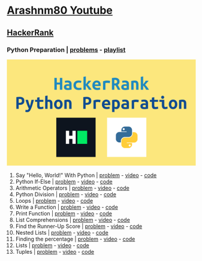 # [Arashnm80 Youtube](https://www.youtube.com/@Arashnm80)
## [HackerRank](https://www.hackerrank.com/)
### Python Preparation | [problems](https://www.hackerrank.com/domains/python) - [playlist](https://youtube.com/playlist?list=PLHzXiG6EUYn5luCwIrAQ_FL7oCsx65_Qd)
![python preparation](https://github.com/arashnm80/youtube/blob/main/HackerRank/python-preparation/playlist%20thumbnail.png)
1. Say "Hello, World!" With Python | [problem](https://www.hackerrank.com/challenges/py-hello-world) - [video](https://youtu.be/Js3py57DxXo) - [code](https://github.com/arashnm80/youtube/blob/main/HackerRank/python-preparation/1.%20Say%20Hello%2C%20World%20With%20Python.py)
2. Python If-Else | [problem](https://www.hackerrank.com/challenges/py-if-else/problem) - [video](https://youtu.be/GP8_B1_oMA8) - [code](https://github.com/arashnm80/youtube/blob/main/HackerRank/python-preparation/2.%20Python%20If-Else.py)
3. Arithmetic Operators | [problem](https://www.hackerrank.com/challenges/python-arithmetic-operators/problem) - [video](https://youtu.be/SNt3FzzvY6o) - [code](https://github.com/arashnm80/youtube/blob/main/HackerRank/python-preparation/3.%20Arithmetic%20Operators.py)
4. Python Division | [problem](https://www.hackerrank.com/challenges/python-division/problem?isFullScreen=true) - [video](https://youtu.be/9ZHhBo3Tibs) - [code](https://github.com/arashnm80/youtube/blob/main/HackerRank/python-preparation/4.%20Python%20Division.py)
5. Loops | [problem](https://www.hackerrank.com/challenges/python-loops/problem?isFullScreen=true) - [video](https://youtu.be/_XzjNro5V2U) - [code](https://github.com/arashnm80/youtube/blob/main/HackerRank/python-preparation/5.%20Loops.py)
6. Write a Function | [problem](https://www.hackerrank.com/challenges/write-a-function/problem) - [video](https://youtu.be/PJOtrRqRwJY) - [code](https://github.com/arashnm80/youtube/blob/main/HackerRank/python-preparation/6.%20Write%20a%20function.py)
7. Print Function | [problem](https://www.hackerrank.com/challenges/python-print/problem?isFullScreen=true) - [video]() - [code](https://github.com/arashnm80/youtube/blob/main/HackerRank/python-preparation/7.%20Print%20Function.py)
8. List Comprehensions | [problem](https://www.hackerrank.com/challenges/list-comprehensions/problem?isFullScreen=true) - [video](https://youtu.be/TvTUSr2L-R0) - [code](https://github.com/arashnm80/youtube/blob/main/HackerRank/python-preparation/8.%20List%20Comprehensions.py)
9. Find the Runner-Up Score | [problem](https://www.hackerrank.com/challenges/find-second-maximum-number-in-a-list/problem?isFullScreen=true) - [video](https://youtu.be/2MH7eCjG2IY) - [code](https://github.com/arashnm80/youtube/blob/main/HackerRank/python-preparation/9.%20Find%20the%20Runner-Up%20Score.py)
10. Nested Lists | [problem](https://www.hackerrank.com/challenges/nested-list/problem?isFullScreen=true) - [video](https://youtu.be/J-_l6XfiwNk) - [code](https://github.com/arashnm80/youtube/blob/main/HackerRank/python-preparation/10.%20Nested%20Lists.py)
11. Finding the percentage | [problem](https://www.hackerrank.com/challenges/finding-the-percentage/problem?isFullScreen=true) - [video](https://youtu.be/gq9-6Rueo-Y) - [code](https://github.com/arashnm80/youtube/blob/main/HackerRank/python-preparation/11.%20Finding%20the%20percentage.py)
12. Lists | [problem](https://www.hackerrank.com/challenges/python-lists/problem?isFullScreen=true) - [video](https://youtu.be/pBuWfPMS60g) - [code](https://github.com/arashnm80/youtube/blob/main/HackerRank/python-preparation/12.%20Lists)
13. Tuples | [problem](https://www.hackerrank.com/challenges/python-tuples/problem?isFullScreen=true) - [video](https://youtu.be/_CmnnW2Eonw) - [code](https://github.com/arashnm80/youtube/blob/main/HackerRank/python-preparation/13.%20Tuples.py)
